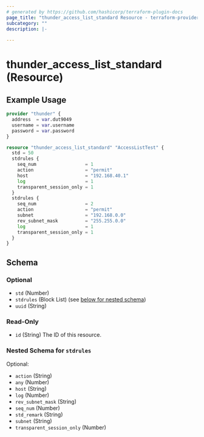 ```yaml
---
# generated by https://github.com/hashicorp/terraform-plugin-docs
page_title: "thunder_access_list_standard Resource - terraform-provider-thunder"
subcategory: ""
description: |-
  
---
```


# thunder_access_list_standard (Resource)



## Example Usage

```terraform
provider "thunder" {
  address  = var.dut9049
  username = var.username
  password = var.password
}

resource "thunder_access_list_standard" "AccessListTest" {
  std = 50
  stdrules {
    seq_num                  = 1
    action                   = "permit"
    host                     = "192.168.40.1"
    log                      = 1
    transparent_session_only = 1
  }
  stdrules {
    seq_num                  = 2
    action                   = "permit"
    subnet                   = "192.168.0.0"
    rev_subnet_mask          = "255.255.0.0"
    log                      = 1
    transparent_session_only = 1
  }
}
```

<!-- schema generated by tfplugindocs -->
## Schema

### Optional

- `std` (Number)
- `stdrules` (Block List) (see [below for nested schema](#nestedblock--stdrules))
- `uuid` (String)

### Read-Only

- `id` (String) The ID of this resource.

<a id="nestedblock--stdrules"></a>
### Nested Schema for `stdrules`

Optional:

- `action` (String)
- `any` (Number)
- `host` (String)
- `log` (Number)
- `rev_subnet_mask` (String)
- `seq_num` (Number)
- `std_remark` (String)
- `subnet` (String)
- `transparent_session_only` (Number)


